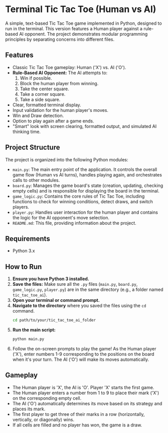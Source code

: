 # Terminal Tic Tac Toe (Human vs AI)

A simple, text-based Tic Tac Toe game implemented in Python, designed to run in the terminal. This version features a Human player against a rule-based AI opponent. The project demonstrates modular programming principles by separating concerns into different files.

## Features

*   Classic Tic Tac Toe gameplay: Human ('X') vs. AI ('O').
*   **Rule-Based AI Opponent:** The AI attempts to:
    1.  Win if possible.
    2.  Block the human player from winning.
    3.  Take the center square.
    4.  Take a corner square.
    5.  Take a side square.
*   Clear, formatted terminal display.
*   Input validation for the human player's moves.
*   Win and Draw detection.
*   Option to play again after a game ends.
*   "Smart" look with screen clearing, formatted output, and simulated AI thinking time.

## Project Structure

The project is organized into the following Python modules:

*   `main.py`: The main entry point of the application. It controls the overall game flow (Human vs AI turns), handles playing again, and orchestrates calls to other modules.
*   `board.py`: Manages the game board's state (creation, updating, checking empty cells) and is responsible for displaying the board in the terminal.
*   `game_logic.py`: Contains the core rules of Tic Tac Toe, including functions to check for winning conditions, detect draws, and switch players.
*   `player.py`: Handles user interaction for the human player and contains the logic for the AI opponent's move selection.
*   `README.md`: This file, providing information about the project.

## Requirements

*   Python 3.x

## How to Run

1.  **Ensure you have Python 3 installed.**
2.  **Save the files:** Make sure all the `.py` files (`main.py`, `board.py`, `game_logic.py`, `player.py`) are in the same directory (e.g., a folder named `tic_tac_toe_ai`).
3.  **Open your terminal or command prompt.**
4.  **Navigate to the directory** where you saved the files using the `cd` command.
    ```bash
    cd path/to/your/tic_tac_toe_ai_folder
    ```
5.  **Run the main script:**
    ```bash
    python main.py
    ```
6.  Follow the on-screen prompts to play the game! As the Human player ('X'), enter numbers 1-9 corresponding to the positions on the board when it's your turn. The AI ('O') will make its moves automatically.

## Gameplay

*   The Human player is 'X', the AI is 'O'. Player 'X' starts the first game.
*   The Human player enters a number from 1 to 9 to place their mark ('X') on the corresponding empty cell.
*   The AI ('O') automatically determines its move based on its strategy and places its mark.
*   The first player to get three of their marks in a row (horizontally, vertically, or diagonally) wins.
*   If all cells are filled and no player has won, the game is a draw.